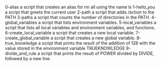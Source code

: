 0-alias a script that creates an alias for rm all using the name ls
1-hello_you a script that greets the current user
2-path a script that adds /action to the PATH
3-paths a script  that counts the number of directories in the PATH.
4-global_variables a script that lists environment variables.
5-local_variables  a script that lists all local variables and environment variables, and functions.
6-create_local_variable a script that creates a new local variable.
7-create_global_variable a script that creates a new global variable.
8-true_knowledge a script that prints the result of the addition of 128 with the value stored in the environment variable TRUEKNOWLEDGE
9-divide_and_rule a script that prints the result of POWER divided by DIVIDE, followed by a new line.

